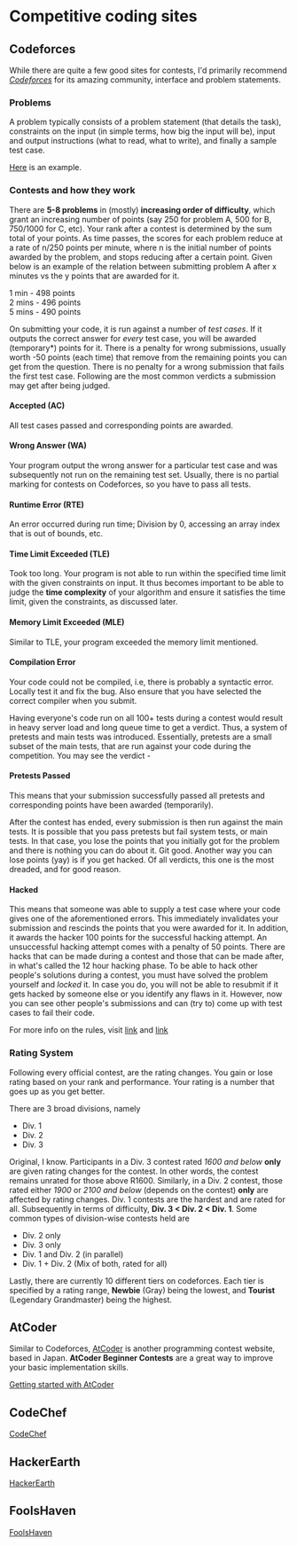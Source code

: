 # Competitive coding sites

## Codeforces

While there are quite a few good sites for contests, I'd primarily recommend *[Codeforces](https://codeforces.com/)* for its amazing community, interface and problem statements.

### Problems
A problem typically consists of a problem statement (that details the task), constraints on the input (in simple terms, how big the input will be), input and output instructions (what to read, what to write), and finally a sample test case.

[Here](https://codeforces.com/problemset/problem/4/A) is an example.

### Contests and how they work

There are **5-8 problems** in (mostly) **increasing order of difficulty**, which grant an increasing number of points (say 250 for problem A, 500 for B, 750/1000 for C, etc). Your rank after a contest is determined by the sum total of your points. 
As time passes, the scores for each problem reduce at a rate of n/250 points per minute, where n is the initial number of points awarded by the problem, and stops reducing after a certain point. Given below is an example of the relation between submitting problem A after x minutes vs the y points that are awarded for it.

1 min - 498 points\
2 mins - 496 points\
5 mins - 490 points

On submitting your code, it is run against a number of *test cases*. If it outputs the correct answer for *every* test case, you will be awarded (temporary*) points for it. There is a penalty for wrong submissions, usually worth -50 points (each time) that remove from the remaining points you can get from the question. There is no penalty for a wrong submission that fails the first test case. Following are the most common verdicts a submission may get after being judged.

#### Accepted (AC)
All test cases passed and corresponding points are awarded.

#### Wrong Answer (WA)
Your program output the wrong answer for a particular test case and was subsequently not run on the remaining test set. Usually, there is no partial marking for contests on Codeforces, so you have to pass all tests.

#### Runtime Error (RTE)
An error occurred during run time; Division by 0, accessing an array index that is out of bounds, etc.

#### Time Limit Exceeded (TLE)
Took too long. Your program is not able to run within the specified time limit with the given constraints on input. It thus becomes important to be able to judge the **time complexity** of your algorithm and ensure it satisfies the time limit, given the constraints, as discussed later.

#### Memory Limit Exceeded (MLE)
Similar to TLE, your program exceeded the memory limit mentioned.

#### Compilation Error
Your code could not be compiled, i.e, there is probably a syntactic error. Locally test it and fix the bug. Also ensure that you have selected the correct compiler when you submit.

Having everyone's code run on all 100+ tests during a contest would result in heavy server load and long queue time to get a verdict. Thus, a system of pretests and main tests was introduced. Essentially, pretests are a small subset of the main tests, that are run against your code during the competition. You may see the verdict -

#### Pretests Passed
This means that your submission successfully passed all pretests and corresponding points have been awarded (temporarily).

After the contest has ended, every submission is then run against the main tests. It is possible that you pass pretests but fail system tests, or main tests. In that case, you lose the points that you initially got for the problem and there is nothing you can do about it. Git good. Another way you can lose points (yay) is if you get hacked. Of all verdicts, this one is the most dreaded, and for good reason.

#### Hacked
This means that someone was able to supply a test case where your code gives one of the aforementioned errors. This immediately invalidates your submission and rescinds the points that you were awarded for it. In addition, it awards the hacker 100 points for the successful hacking attempt. An unsuccessful hacking attempt comes with a penalty of 50 points. There are hacks that can be made during a contest and those that can be made after, in what's called the 12 hour hacking phase. To be able to hack other people's solutions during a contest, you must have solved the problem yourself and *locked* it. In case you do, you will not be able to resubmit if it gets hacked by someone else or you identify any flaws in it. However, now you can see other people's submissions and can (try to) come up with test cases to fail their code.

For more info on the rules, visit [link](https://codeforces.com/blog/entry/456) and [link](https://codeforces.com/blog/entry/4088)

### Rating System
Following every official contest, are the rating changes. You gain or lose rating based on your rank and performance. Your rating is a number that goes up as you get better.

There are 3 broad divisions, namely
* Div. 1
* Div. 2
* Div. 3

Original, I know. Participants in a Div. 3 contest rated *1600 and below* **only** are given rating changes for the contest. In other words, the contest remains unrated for those above R1600. Similarly, in a Div. 2 contest, those rated either *1900* or *2100 and below* (depends on the contest) **only** are affected by rating changes. Div. 1 contests are the hardest and are rated for all. Subsequently in terms of difficulty, **Div. 3 < Div. 2 < Div. 1**.
Some common types of division-wise contests held are
* Div. 2 only
* Div. 3 only
* Div. 1 and Div. 2 (in parallel)
* Div. 1 + Div. 2 (Mix of both, rated for all)

Lastly, there are currently 10 different tiers on codeforces. Each tier is specified by a rating range, **Newbie** (Gray) being the lowest, and **Tourist** (Legendary Grandmaster) being the highest.

## AtCoder
Similar to Codeforces, [AtCoder](https://atcoder.jp/) is another programming contest website, based in Japan. **AtCoder Beginner Contests** are a great way to improve your basic implementation skills.

[Getting started with AtCoder](https://atcoder.jp/posts/2)

## CodeChef
[CodeChef](https://www.codechef.com/)

## HackerEarth
[HackerEarth](https://www.hackerearth.com/challenges/)

## FoolsHaven
[FoolsHaven](https://www.youtube.com/watch?v=dQw4w9WgXcQ)

